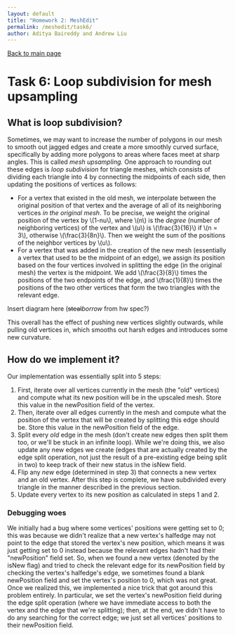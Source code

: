 ```yaml
---
layout: default
title: "Homework 2: MeshEdit"
permalink: /meshedit/task6/
author: Aditya Baireddy and Andrew Liu
---
```

[Back to main page]({{site.baseurl}}/meshedit)
# Task 6: Loop subdivision for mesh upsampling
## What is loop subdivision?
Sometimes, we may want to increase the number of polygons in our mesh to smooth out jagged edges and create a more smoothly curved surface, specifically by adding more polygons to areas where faces meet at sharp angles. This is called *mesh upsampling.* One approach to rounding out these edges is *loop subdivision* for triangle meshes, which consists of dividing each triangle into 4 by connecting the midpoints of each side, then updating the positions of vertices as follows:
- For a vertex that existed in the old mesh, we interpolate between the original position of that vertex and the average of all of its neighboring vertices *in the original mesh*. To be precise, we weight the original position of the vertex by \\(1-nu\\), where \\(n\\) is the *degree* (number of neighboring vertices) of the vertex and \\(u\\) is \\(\frac{3}{16}\\) if \\(n = 3\\), otherwise \\(\frac{3}{8n}\\). Then we weight the sum of the positions of the neighbor vertices by \\(u\\).
- For a vertex that was added in the creation of the new mesh (essentially a vertex that used to be the midpoint of an edge), we assign its position based on the four vertices involved in splitting the edge (in the original mesh) the vertex is the midpoint. We add \\(\frac{3}{8}\\) times the positions of the two endpoints of the edge, and \\(frac{1}{8}\\) times the positions of the two other vertices that form the two triangles with the relevant edge.

Insert diagram here (~~steal~~*borrow* from hw spec?)

This overall has the effect of pushing new vertices slightly outwards, while pulling old vertices in, which smooths out harsh edges and introduces some new curvature.

## How do we implement it?
Our implementation was essentially split into 5 steps:
1. First, iterate over all vertices currently in the mesh (the "old" vertices) and compute what its new position will be in the upscaled mesh. Store this value in the newPosition field of the vertex.
2. Then, iterate over all edges currently in the mesh and compute what the position of the vertex that will be created by splitting this edge should be. Store this value in the newPosition field of the edge.
3. Split every *old* edge in the mesh (don't create new edges then split them too, or we'll be stuck in an infinite loop). While we're doing this, we also update any new edges we create (edges that are actually created by the edge split operation, not just the result of a pre-existing edge being split in two) to keep track of their new status in the isNew field.
4. Flip any *new* edge (determined in step 3) that connects a new vertex and an old vertex. After this step is complete, we have subdivided every triangle in the manner described in the previous section.
5. Update every vertex to its new position as calculated in steps 1 and 2.

### Debugging woes
We initially had a bug where some vertices' positions were getting set to 0; this was because we didn't realize that a new vertex's halfedge may not point to the edge that stored the vertex's new position, which means it was just getting set to 0 instead because the relevant edges hadn't had their "newPosition" field set. 
So, when we found a new vertex (denoted by the isNew flag) and tried to check the relevant edge for its newPosition field by checking the vertex's halfedge's edge, we sometimes found a blank newPosition field and set the vertex's position to 0, which was not great.
Once we realized this, we implemented a nice trick that got around this problem entirely.
In particular, we set the vertex's newPosition field during the edge split operation (where we have immediate access to both the vertex and the edge that we're splitting); then, at the end, we didn't have to do any searching for the correct edge; we just set all vertices' positions to their newPosition field.